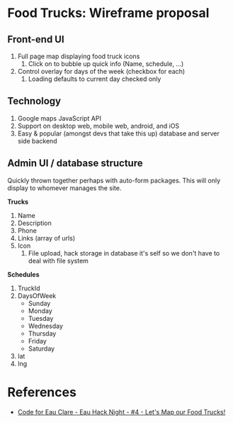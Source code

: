# Food Trucks: Wireframe proposal

## Front-end UI

1. Full page map displaying food truck icons
    1. Click on to bubble up quick info (Name, schedule, ...)
1. Control overlay for days of the week (checkbox for each)
    1. Loading defaults to current day checked only

## Technology

1. Google maps JavaScript API
1. Support on desktop web, mobile web, android, and iOS
1. Easy & popular (amongst devs that take this up) database and server side backend

## Admin UI / database structure

Quickly thrown together perhaps with auto-form packages. This will only display to whomever manages the site.

**Trucks**

1. Name
1. Description
1. Phone
1. Links (array of urls)
1. Icon
    1. File upload, hack storage in database it's self so we don't have to deal with file system

**Schedules**

1. TruckId
1. DaysOfWeek
    * Sunday
    * Monday
    * Tuesday
    * Wednesday
    * Thursday
    * Friday
    * Saturday
1. lat
1. lng

# References

* [Code for Eau Clare - Eau Hack Night - #4 - Let's Map our Food Trucks!](https://docs.google.com/document/d/1RBFx_S-Z7D7GeBGQFHzdSiD4s_yqPjvIQlwUWH80OEQ/edit#)
